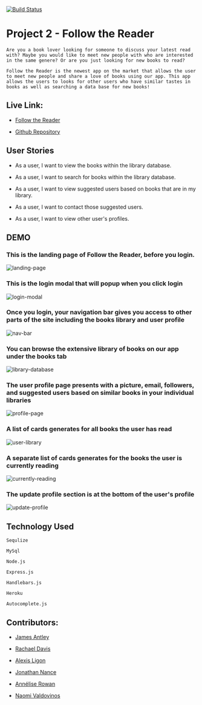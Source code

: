 [![Build Status](https://travis-ci.com/alperg/project2-starter-auth.svg?branch=master)](https://travis-ci.com/alperg/project2-starter-auth)

# Project 2 - Follow the Reader
```
Are you a book lover looking for someone to discuss your latest read with? Maybe you would like to meet new people with who are interested in the same genere? Or are you just looking for new books to read?

Follow the Reader is the newest app on the market that allows the user to meet new people and share a love of books using our app. This app allows the users to looks for other users who have similar tastes in books as well as searching a data base for new books!
```
## Live Link:

* [Follow the Reader](https://follow-the-reader.herokuapp.com/)

* [Github Repository](https://github.com/AnneliseRowan/project-2)

## User Stories

* As a user, I want to view the books within the library database.

* As a user, I want to search for books within the library database.

* As a user, I want to view suggested users based on books that are in my library.

* As a user, I want to contact those suggested users.

* As a user, I want to view other user's profiles.

## DEMO

### This is the landing page of Follow the Reader, before you login.

![landing-page](./images/1-landing-page.png)

### This is the login modal that will popup when you click login

![login-modal](./images/2-login-modal.png)

### Once you login, your navigation bar gives you access to other parts of the site including the books library and user profile

![nav-bar](./images/3-nav-bar.png)

### You can browse the extensive library of books on our app under the books tab

![library-database](./images/4-library-database.png)

### The user profile page presents with a picture, email, followers, and suggested users based on similar books in your individual libraries

![profile-page](./images/5-profile.png)

### A list of cards generates for all books the user has read

![user-library](./images/6-user-library.png)

### A separate list of cards generates for the books the user is currently reading

![currently-reading](./images/7-currently-reading.png)

### The update profile section is at the bottom of the user's profile

![update-profile](./images/8-update-profile.png)



## Technology Used

```
Sequlize

MySql

Node.js

Express.js

Handlebars.js

Heroku

Autocomplete.js

```


## Contributors:

* [James Antley](https://github.com/Jimmant91)

* [Rachael Davis](https://github.com/themetalsaint)

* [Alexis Ligon](https://github.com/alexisligon)

* [Jonathan Nance](https://github.com/speakeasyman)

* [Annélise Rowan](https://github.com/AnneliseRowan)

* [Naomi Valdovinos](https://github.com/Nvaldovinos)